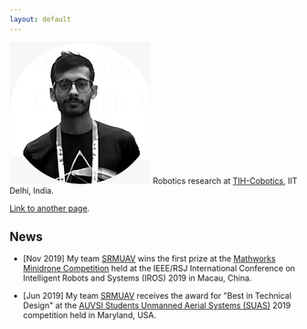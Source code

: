 ```yaml
---
layout: default
---
```

![Avatar](/assets/images/avatar.PNG)
Robotics research at [TIH-Cobotics](http://cobotics-iitd.com/), IIT Delhi, India.

[Link to another page](./another-page.html).

## News

* [Nov 2019] My team [SRMUAV](http://www.srmuav.com/) wins the first prize at the [Mathworks Minidrone Competition](https://in.mathworks.com/academia/student-competitions/minidrones/minidrone-masters.html) held at the IEEE/RSJ International Conference on Intelligent Robots and Systems (IROS) 2019 in Macau, China.

* [Jun 2019] My team [SRMUAV](http://www.srmuav.com/) receives the award for "Best in Technical Design" at the [AUVSI Students Unmanned Aerial Systems (SUAS)](https://medium.com/@srmuav/srm-uav-wins-best-in-technical-design-in-auvsi-suas-2019-ed0b06ba8806) 2019 competition held in Maryland, USA.


>


